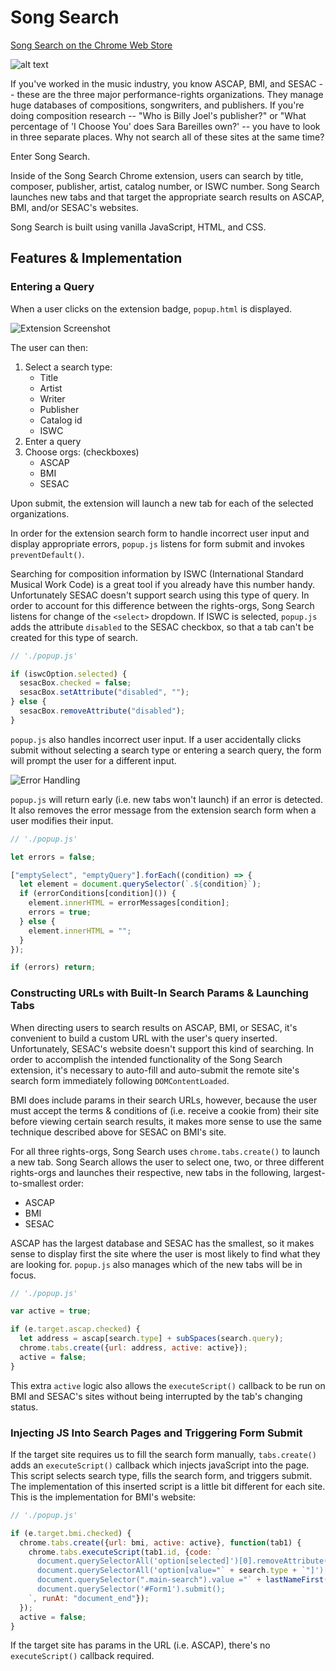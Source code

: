 # Song Search

[Song Search on the Chrome Web Store][cws]

[cws]: https://chrome.google.com/webstore/detail/song-search/hfdidojhnkdibahcndapblampeicghfd

![alt text](http://res.cloudinary.com/dhorsi7vf/image/upload/v1474653016/Marquee_hdc36l.png "Marquee")

If you've worked in the music industry, you know ASCAP, BMI, and SESAC -- these are the three major performance-rights organizations.  They manage huge databases of compositions, songwriters, and publishers.  If you're doing composition research -- "Who is Billy Joel's publisher?" or "What percentage of 'I Choose You' does Sara Bareilles own?' -- you have to look in three separate places.  Why not search all of these sites at the same time?

Enter Song Search.

Inside of the Song Search Chrome extension, users can search by title, composer, publisher, artist, catalog number, or ISWC number. Song Search launches new tabs and that target the appropriate search results on ASCAP, BMI, and/or SESAC's websites.

Song Search is built using vanilla JavaScript, HTML, and CSS.

## Features & Implementation

### Entering a Query

When a user clicks on the extension badge, `popup.html` is displayed.

![Extension Screenshot](http://res.cloudinary.com/dhorsi7vf/image/upload/v1474654936/Screenshot_k1wraz.png "Screenshot")

The user can then:

1. Select a search type:
    * Title
    * Artist
    * Writer
    * Publisher
    * Catalog id
    * ISWC
2. Enter a query
3. Choose orgs: (checkboxes)
    * ASCAP
    * BMI
    * SESAC

Upon submit, the extension will launch a new tab for each of the selected organizations.

In order for the extension search form to handle incorrect user input and display appropriate errors, `popup.js` listens for form submit and invokes `preventDefault()`.

Searching for composition information by ISWC (International Standard Musical Work Code) is a great tool if you already have this number handy.  Unfortunately SESAC doesn't support search using this type of query.  In order to account for this difference between the rights-orgs, Song Search listens for change of the `<select>` dropdown.  If ISWC is selected, `popup.js` adds the attribute `disabled` to the SESAC checkbox, so that a tab can't be created for this type of search.

``` javascript
// './popup.js'

if (iswcOption.selected) {
  sesacBox.checked = false;
  sesacBox.setAttribute("disabled", "");
} else {
  sesacBox.removeAttribute("disabled");
}
```

`popup.js` also handles incorrect user input.  If a user accidentally clicks submit without selecting a search type or entering a search query, the form will prompt the user for a different input.

![Error Handling](http://res.cloudinary.com/dhorsi7vf/image/upload/v1474656056/Errors_q8bcgv.png "Error Handling")

`popup.js` will return early (i.e. new tabs won't launch) if an error is detected. It also removes the error message from the extension search form when a user modifies their input.

```javascript
// './popup.js'

let errors = false;

["emptySelect", "emptyQuery"].forEach((condition) => {
  let element = document.querySelector(`.${condition}`);
  if (errorConditions[condition]()) {
    element.innerHTML = errorMessages[condition];
    errors = true;
  } else {
    element.innerHTML = "";
  }
});

if (errors) return;
```

### Constructing URLs with Built-In Search Params & Launching Tabs

When directing users to search results on ASCAP, BMI, or SESAC, it's convenient to build a custom URL with the user's query inserted. Unfortunately, SESAC's website doesn't support this kind of searching. In order to accomplish the intended functionality of the Song Search extension, it's necessary to auto-fill and auto-submit the remote site's search form immediately following `DOMContentLoaded`.

BMI does include params in their search URLs, however, because the user must accept the terms & conditions of (i.e. receive a cookie from) their site before viewing certain search results, it makes more sense to use the same technique described above for SESAC on BMI's site.

For all three rights-orgs, Song Search uses `chrome.tabs.create()` to launch a new tab.  Song Search allows the user to select one, two, or three different rights-orgs and launches their respective, new tabs in the following, largest-to-smallest order:

- ASCAP
- BMI
- SESAC

ASCAP has the largest database and SESAC has the smallest, so it makes sense to display first the site where the user is most likely to find what they are looking for.  `popup.js` also manages which of the new tabs will be in focus.

```javascript
// './popup.js'

var active = true;

if (e.target.ascap.checked) {
  let address = ascap[search.type] + subSpaces(search.query);
  chrome.tabs.create({url: address, active: active});
  active = false;
}
```

This extra `active` logic also allows the `executeScript()` callback to be run on BMI and SESAC's sites without being interrupted by the tab's changing status.

### Injecting JS Into Search Pages and Triggering Form Submit

If the target site requires us to fill the search form manually, `tabs.create()` adds an `executeScript()` callback which injects javaScript into the page.  This script selects search type, fills the search form, and triggers submit.  The implementation of this inserted script is a little bit different for each site.  This is the implementation for BMI's website:

```javascript
// './popup.js'

if (e.target.bmi.checked) {
  chrome.tabs.create({url: bmi, active: active}, function(tab1) {
    chrome.tabs.executeScript(tab1.id, {code: `
      document.querySelectorAll('option[selected]')[0].removeAttribute('selected');
      document.querySelectorAll('option[value="` + search.type + `"]')[0].setAttribute('selected', '');
      document.querySelector(".main-search").value ="` + lastNameFirst(search.query, search.type) + `";
      document.querySelector('#Form1').submit();
    `, runAt: "document_end"});
  });
  active = false;
}
```

If the target site has params in the URL (i.e. ASCAP), there's no `executeScript()` callback required.
